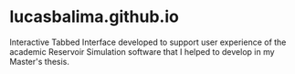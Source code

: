 # lucasbalima.github.io
Interactive Tabbed Interface developed to support user experience of the academic Reservoir Simulation software that I helped to develop in my Master's thesis.
